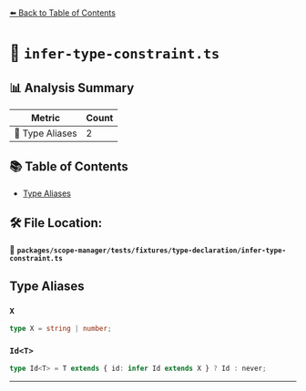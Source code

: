 [⬅️ Back to Table of Contents](../../../../../index.md)

# 📄 `infer-type-constraint.ts`

## 📊 Analysis Summary

| Metric | Count |
|--------|-------|
| 📑 Type Aliases | 2 |

## 📚 Table of Contents

- [Type Aliases](#type-aliases)

## 🛠️ File Location:
📂 **`packages/scope-manager/tests/fixtures/type-declaration/infer-type-constraint.ts`**

## Type Aliases

### `X`

```ts
type X = string | number;
```

### `Id<T>`

```ts
type Id<T> = T extends { id: infer Id extends X } ? Id : never;
```


---